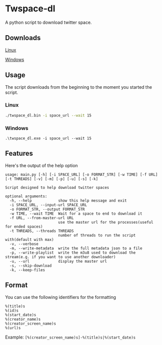# Twspace-dl

A python script to download twitter space.

## Downloads

[Linux](https://github.com/Ryu1845/twspace-dl/releases/latest/download/twspace_dl.bin)

[Windows](https://github.com/Ryu1845/twspace-dl/releases/latest/download/twspace_dl.exe)

## Usage

The script downloads from the beginning to the moment you started the script.

### Linux
```bash
./twspace_dl.bin -i space_url --wait 15
```

### Windows
```batch
.\twspace_dl.exe -i space_url --wait 15
```

## Features
Here's the output of the help option
```
usage: main.py [-h] [-i SPACE_URL] [-o FORMAT_STR] [-w TIME] [-f URL] [-t THREADS] [-v] [-m] [-p] [-u] [-s] [-k]

Script designed to help download twitter spaces

optional arguments:
  -h, --help            show this help message and exit
  -i SPACE_URL, --input-url SPACE_URL
  -o FORMAT_STR, --output FORMAT_STR
  -w TIME, --wait TIME  Wait for a space to end to download it
  -f URL, --from-master-url URL
                        use the master url for the processes(useful for ended spaces)
  -t THREADS, --threads THREADS
                        number of threads to run the script with(default with max)
  -v, --verbose
  -m, --write-metadata  write the full metadata json to a file
  -p, --write-playlist  write the m3u8 used to download the stream(e.g. if you want to use another downloader)
  -u, --url             display the master url
  -s, --skip-download
  -k, --keep-files
```

## Format
You can use the following identifiers for the formatting
```
%(title)s
%(id)s
%(start_date)s
%(creator_name)s
%(creator_screen_name)s
%(url)s
```
Example: `[%(creator_screen_name)s]-%(title)s|%(start_date)s`
